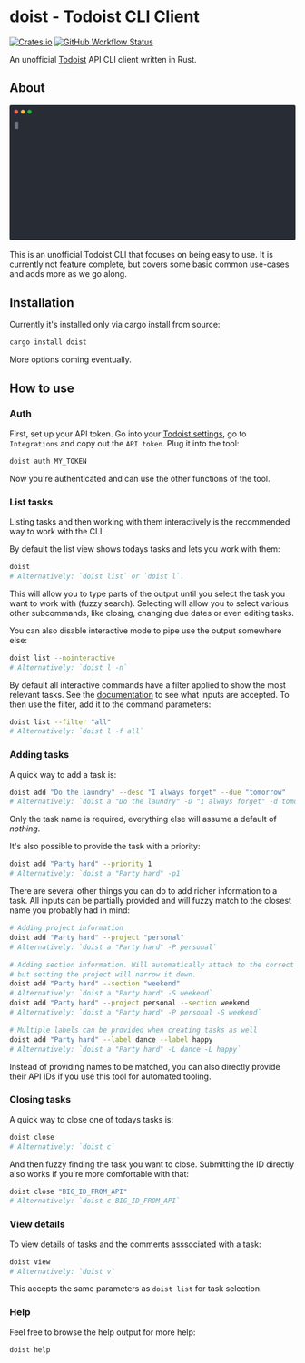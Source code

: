 # doist - Todoist CLI Client

[![Crates.io](https://img.shields.io/crates/v/doist)](https://crates.io/crates/doist)
[![GitHub Workflow Status](https://img.shields.io/github/workflow/status/chaosteil/doist/CI/main)](https://github.com/chaosteil/doist/actions)

An unofficial [Todoist](https://todoist.com/) API CLI client written in Rust.

## About

<p align="center">
  <img width="600" src="https://raw.githubusercontent.com/chaosteil/doist/main/doist.svg">
</p>

This is an unofficial Todoist CLI that focuses on being easy to use. It is
currently not feature complete, but covers some basic common use-cases and adds
more as we go along.

## Installation

Currently it's installed only via cargo install from source:

```bash
cargo install doist
```

More options coming eventually.

## How to use

### Auth

First, set up your API token. Go into your [Todoist settings](https://todoist.com/app/settings/integrations),
go to `Integrations` and copy out the `API token`. Plug it into the tool:

```bash
doist auth MY_TOKEN
```

Now you're authenticated and can use the other functions of the tool.

### List tasks

Listing tasks and then working with them interactively is the recommended way to
work with the CLI.

By default the list view shows todays tasks and lets you work with them:

```bash
doist
# Alternatively: `doist list` or `doist l`.
```

This will allow you to type parts of the output until you select the task you
want to work with (fuzzy search). Selecting will allow you to select various
other subcommands, like closing, changing due dates or even editing tasks.

You can also disable interactive mode to pipe use the output somewhere else:

```bash
doist list --nointeractive
# Alternatively: `doist l -n`
```

By default all interactive commands have a filter applied to show the most
relevant tasks. See the
[documentation](https://todoist.com/help/articles/introduction-to-filters) to
see what inputs are accepted. To then use the filter, add it to the command
parameters:

```bash
doist list --filter "all"
# Alternatively: `doist l -f all`
```

### Adding tasks

A quick way to add a task is:

```bash
doist add "Do the laundry" --desc "I always forget" --due "tomorrow"
# Alternatively: `doist a "Do the laundry" -D "I always forget" -d tomorrow`
```

Only the task name is required, everything else will assume a default of
*nothing*.

It's also possible to provide the task with a priority:

```bash
doist add "Party hard" --priority 1
# Alternatively: `doist a "Party hard" -p1`
```

There are several other things you can do to add richer information to a task.
All inputs can be partially provided and will fuzzy match to the closest name
you probably had in mind:

```bash
# Adding project information
doist add "Party hard" --project "personal"
# Alternatively: `doist a "Party hard" -P personal`
```

```bash
# Adding section information. Will automatically attach to the correct project,
# but setting the project will narrow it down.
doist add "Party hard" --section "weekend"
# Alternatively: `doist a "Party hard" -S weekend`
doist add "Party hard" --project personal --section weekend
# Alternatively: `doist a "Party hard" -P personal -S weekend`
```

```bash
# Multiple labels can be provided when creating tasks as well
doist add "Party hard" --label dance --label happy
# Alternatively: `doist a "Party hard" -L dance -L happy`
```

Instead of providing names to be matched, you can also directly provide their
API IDs if you use this tool for automated tooling.

### Closing tasks

A quick way to close one of todays tasks is:

```bash
doist close
# Alternatively: `doist c`
```

And then fuzzy finding the task you want to close. Submitting the ID directly
also works if you're more comfortable with that:

```bash
doist close "BIG_ID_FROM_API"
# Alternatively: `doist c BIG_ID_FROM_API`
```

### View details

To view details of tasks and the comments asssociated with a task:

```bash
doist view
# Alternatively: `doist v`
```

This accepts the same parameters as `doist list` for task selection.

### Help

Feel free to browse the help output for more help:

```bash
doist help
```
